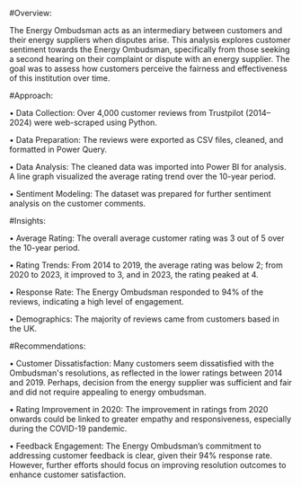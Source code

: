 #Overview: 

The Energy Ombudsman acts as an intermediary between customers and their energy suppliers when disputes arise. This analysis explores customer sentiment towards the Energy Ombudsman, specifically from those seeking a second hearing on their complaint or dispute with an energy supplier. The goal was to assess how customers perceive the fairness and effectiveness of this institution over time.

#Approach:

•	Data Collection: Over 4,000 customer reviews from Trustpilot (2014–2024) were web-scraped using Python.

•	Data Preparation: The reviews were exported as CSV files, cleaned, and formatted in Power Query.

•	Data Analysis: The cleaned data was imported into Power BI for analysis. A line graph visualized the average rating trend over the 10-year period.

•	Sentiment Modeling: The dataset was prepared for further sentiment analysis on the customer comments.

#Insights:

•	Average Rating: The overall average customer rating was 3 out of 5 over the 10-year period.

•	Rating Trends: From 2014 to 2019, the average rating was below 2; from 2020 to 2023, it improved to 3, and in 2023, the rating peaked at 4.

•	Response Rate: The Energy Ombudsman responded to 94% of the reviews, indicating a high level of engagement.

•	Demographics: The majority of reviews came from customers based in the UK.

#Recommendations:

•	Customer Dissatisfaction: Many customers seem dissatisfied with the Ombudsman's resolutions, as reflected in the lower ratings between 2014 and 2019. Perhaps, decision from the energy supplier was sufficient and fair and did not require appealing to energy ombudsman.

•	Rating Improvement in 2020: The improvement in ratings from 2020 onwards could be linked to greater empathy and responsiveness, especially during the COVID-19 pandemic.

•	Feedback Engagement: The Energy Ombudsman’s commitment to addressing customer feedback is clear, given their 94% response rate. However, further efforts should focus on improving resolution outcomes to enhance customer satisfaction.

